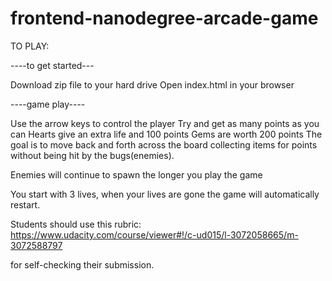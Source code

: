 frontend-nanodegree-arcade-game
===============================
TO PLAY:

----to get started---


Download zip file to your hard drive
Open index.html in your browser


----game play----


Use the arrow keys to control the player
Try and get as many points as you can
  Hearts give an extra life and 100 points
  Gems are worth 200 points
The goal is to move back and forth across the board collecting items for points without being hit by the bugs(enemies).

Enemies will continue to spawn the longer you play the game

You start with 3 lives, when your lives are gone the game will automatically restart.

Students should use this rubric: https://www.udacity.com/course/viewer#!/c-ud015/l-3072058665/m-3072588797

for self-checking their submission.
